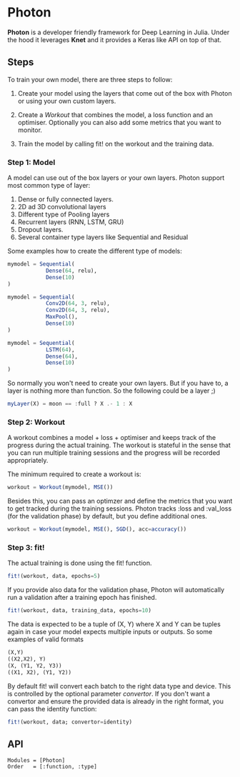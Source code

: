 # Photon

**Photon** is a developer friendly framework for Deep Learning in Julia.
Under the hood it leverages **Knet** and it provides a Keras like API on top of that.


## Steps
To train your own model, there are three steps to follow:

1) Create your model using the layers that come out of the box with Photon or using your own custom layers.

2) Create a *Workout* that combines the model, a loss function and an optimiser. Optionally you can also add some metrics that you want to monitor.

3) Train the model by calling fit! on the workout and the training data.


### Step 1: Model
A model can use out of the box layers or your own layers. Photon support most
common type of layer:

1) Dense or fully connected layers.
2) 2D ad 3D convolutional layers
3) Different type of Pooling layers
4) Recurrent layers (RNN, LSTM, GRU)
5) Dropout layers.
6) Several container type layers like Sequential and Residual


Some examples how to create the different type of models:

```julia
mymodel = Sequential(
            Dense(64, relu),
            Dense(10)
)
```

```julia
mymodel = Sequential(
            Conv2D(64, 3, relu),
            Conv2D(64, 3, relu),
            MaxPool(),
            Dense(10)
)
```

```julia
mymodel = Sequential(
            LSTM(64),
            Dense(64),
            Dense(10)
)
```


So normally you won't need to create your own layers. But if you have to, a layer
is nothing more than function. So the following could be a layer ;)

```julia
myLayer(X) = moon == :full ? X .- 1 : X
```


### Step 2: Workout
A workout combines a model + loss + optimiser and keeps track of the progress
during the actual training. The workout is stateful in the sense that you can run
multiple training sessions and the progress will be recorded appropriately.   

The minimum required to create a workout is:

```julia
workout = Workout(mymodel, MSE())
```

Besides this, you can pass an optimzer and define the metrics that you want to get tracked during
the training sessions. Photon tracks :loss and :val_loss (for the validation phase) by
default, but you define additional ones.

```julia
workout = Workout(mymodel, MSE(), SGD(), acc=accuracy())
```


### Step 3: fit!
The actual training is done using the fit! function.

```julia
fit!(workout, data, epochs=5)
```

If you provide also data for the validation phase, Photon will automatically run a validation after a training epoch has finished.


```julia
fit!(workout, data, training_data, epochs=10)
```

The data is expected to be a tuple of (X, Y) where X and Y can be tuples again in case
your model expects multiple inputs or outputs. So some examples of valid formats

```julia
(X,Y)
((X2,X2), Y)
(X, (Y1, Y2, Y3))
((X1, X2), (Y1, Y2))
```

By default fit! will convert each batch to the right data type and device. This is
controlled by the optional parameter *convertor*. If you don't want a convertor and
ensure the provided data is already in the right format, you can pass the identity function:

```julia
fit!(workout, data; convertor=identity)
```



## API

```@autodocs
Modules = [Photon]
Order   = [:function, :type]
```
